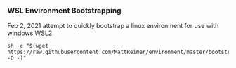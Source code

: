 ### WSL Environment Bootstrapping

Feb 2, 2021 attempt to quickly bootstrap a linux environment for use with windows WSL2


```
sh -c "$(wget https://raw.githubusercontent.com/MattReimer/environment/master/bootstrap.sh -O -)"
```